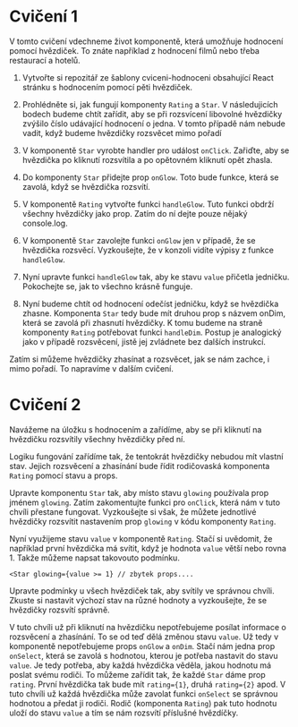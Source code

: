 # Cvičení 1

V tomto cvičení vdechneme život komponentě, která umožňuje hodnocení pomocí hvězdiček. To znáte například z hodnocení filmů nebo třeba restaurací a hotelů.

1. Vytvořte si repozitář ze šablony cviceni-hodnoceni obsahující React stránku s hodnocením pomocí pěti hvězdiček.

2. Prohlédněte si, jak fungují komponenty `Rating` a `Star`. V následujicích bodech budeme chtít zařídit, aby se při rozsvícení libovolné hvězdičky zvýšilo číslo udávající hodnocení o jedna. V tomto případě nám nebude vadit, když budeme hvězdičky rozsvěcet mimo pořadí

3. V komponentě `Star` vyrobte handler pro událost `onClick`. Zařiďte, aby se hvězdička po kliknutí rozsvítila a po opětovném kliknutí opět zhasla.

4. Do komponenty `Star` přidejte prop `onGlow`. Toto bude funkce, která se zavolá, když se hvězdička rozsvítí.

5. V komponentě `Rating` vytvořte funkci `handleGlow`. Tuto funkci obdrží všechny hvězdičky jako prop. Zatím do ní dejte pouze nějaký console.log.

6. V komponentě `Star` zavolejte funkci `onGlow` jen v případě, že se hvězdička rozsvěcí. Vyzkoušejte, že v konzoli vidíte výpisy z funkce `handleGlow`.

7. Nyní upravte funkci `handleGlow` tak, aby ke stavu `value` přičetla jedničku. Pokochejte se, jak to všechno krásně funguje.

8. Nyní budeme chtít od hodnocení odečíst jedničku, když se hvězdička zhasne. Komponenta `Star` tedy bude mít druhou prop s názvem onDim, která se zavolá při zhasnutí hvězdičky. K tomu budeme na straně komponenty `Rating` potřebovat funkci `handleDim`. Postup je analogický jako v případě rozsvěcení, jistě jej zvládnete bez dalších instrukcí.

Zatím si můžeme hvězdičky zhasínat a rozsvěcet, jak se nám zachce, i mimo pořadí. To napravíme v dalším cvičení.

# Cvičení 2

Navážeme na úložku s hodnocením a zařídíme, aby se při kliknutí na hvězdičku rozsvítily všechny hvězdičky před ní.

Logiku fungování zařídíme tak, že tentokrát hvězdičky nebudou mít vlastní stav. Jejich rozsvěcení a zhasínání bude řídit rodičovaská komponenta `Rating` pomocí stavu a props.

Upravte komponentu `Star` tak, aby místo stavu ``glowing`` používala prop jménem `glowing`. Zatím zakomentujte funkci pro `onClick`, která nám v tuto chvíli přestane fungovat. Vyzkoušejte si však, že můžete jednotlivé hvězdičky rozsvítit nastavením prop `glowing` v kódu komponenty `Rating`.

Nyní využijeme stavu `value` v komponentě `Rating`. Stačí si uvědomit, že například první hvězdička má svítit, když je hodnota `value` větší nebo rovna 1. Takže můžeme napsat takovouto podmínku.

`<Star glowing={value >= 1} // zbytek props....`

Upravte podmínky u všech hvězdiček tak, aby svítily ve správnou chvíli. Zkuste si nastavit výchozí stav na různé hodnoty a vyzkoušejte, že se hvězdičky rozsvítí správně.

V tuto chvíli už při kliknutí na hvězdičku nepotřebujeme posílat informace o rozsvěcení a zhasínání. To se od teď dělá změnou stavu `value`. Už tedy v komponentě nepotřebujeme props `onGlow` a `onDim`. Stačí nám jedna prop `onSelect`, která se zavolá s hodnotou, kterou je potřeba nastavit do stavu `value`. Je tedy potřeba, aby každá hvězdička věděla, jakou hodnotu má poslat svému rodiči. To můžeme zařídit tak, že každé `Star` dáme prop `rating`. První hvězdička tak bude mít `rating={1}`, druhá `rating={2}` apod. V tuto chvíli už každá hvězdička může zavolat funkci `onSelect` se správnou hodnotou a předat ji rodiči. Rodič (komponenta `Rating`) pak tuto hodnotu uloží do stavu `value` a tím se nám rozsvítí příslušné hvězdíčky.
